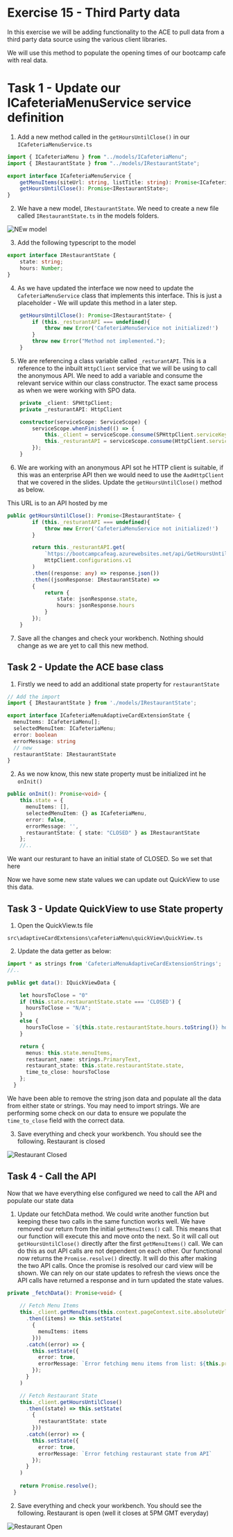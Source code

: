 # Exercise 15 - Third Party data

In this exercise we will be adding functionality to the ACE to pull data from a third party data source using the various client libraries.

We will use this method to populate the opening times of our bootcamp cafe with real data.

# Task 1 - Update our ICafeteriaMenuService service definition

1. Add a new method called in the `getHoursUntilClose()` in our `ICafeteriaMenuService.ts`

```typescript
import { ICafeteriaMenu } from "../models/ICafeteriaMenu";
import { IRestaurantState } from "../models/IRestaurantState";

export interface ICafeteriaMenuService {  
    getMenuItems(siteUrl: string, listTitle: string): Promise<ICafeteriaMenu[]>;
    getHoursUntilClose(): Promise<IRestaurantState>;
}
```

2. We have a new model, `IRestaurantState`. We need to create a new file called `IRestaurantState.ts` in the models folders.

![NEw model](../../Assets/IRestaurantStateModel.png)

3. Add the following typescript to the model

```typescript
export interface IRestaurantState {
    state: string;
    hours: Number;
}
```

4. As we have updated the interface we now need to update the `CafeteriaMenuService` class that implements this interface. This is just a placeholder - We will update this method in a later step.

```typescript
    getHoursUntilClose(): Promise<IRestaurantState> {
        if (this._resturantAPI === undefined){
            throw new Error('CafeteriaMenuService not initialized!')
        }
        throw new Error("Method not implemented.");
    }
```

5. We are referencing a class variable called  `_resturantAPI`. This is a reference to the inbuilt `HttpClient` service that we will be using to call the anonymous API. We need to add a variable and consume the relevant service within our class constructor. The exact same process as when we were working with SPO data.

```typescript
    private _client: SPHttpClient;
    private _resturantAPI: HttpClient    

    constructor(serviceScope: ServiceScope) { 
        serviceScope.whenFinished(() => {
            this._client = serviceScope.consume(SPHttpClient.serviceKey);
            this._resturantAPI = serviceScope.consume(HttpClient.serviceKey);
        });
    }
```

6. We are working with an anonymous API sot he HTTP client is suitable, if this was an enterprise API then we would need to use the `AadHttpClient` that we covered in the slides. Update the `getHoursUntilClose()` method as below.

This URL is to an API hosted by me

```typescript
public getHoursUntilClose(): Promise<IRestaurantState> {
        if (this._resturantAPI === undefined){
            throw new Error('CafeteriaMenuService not initialized!')
        }

        return this._resturantAPI.get(
            `https://bootcampcafeag.azurewebsites.net/api/GetHoursUntilClose`,
            HttpClient.configurations.v1
        )
        .then((response: any) => response.json())
        .then((jsonResponse: IRestaurantState) => 
        {
            return {
                state: jsonResponse.state,
                hours: jsonResponse.hours
            }
        });
    }
```

7. Save all the changes and check your workbench. Nothing should change as we are yet to call this new method.

## Task 2 - Update the ACE base class

1. Firstly we need to add an additional state property for `restaurantState`

```typescript
// Add the import
import { IRestaurantState } from './models/IRestaurantState';

export interface ICafeteriaMenuAdaptiveCardExtensionState {
  menuItems: ICafeteriaMenu[];
  selectedMenuItem: ICafeteriaMenu;
  error: boolean
  errorMessage: string
  // new 
  restaurantState: IRestaurantState
}
```

2. As we now know, this new state property must be initialized int he `onInit()`

```typescript
public onInit(): Promise<void> {
    this.state = {
      menuItems: [],
      selectedMenuItem: {} as ICafeteriaMenu,
      error: false,
      errorMessage: '',
      restaurantState: { state: "CLOSED" } as IRestaurantState
    };
    //..
```

We want our resturant to have an initial state of CLOSED. So we set that here

Now we have some new state values we can update out QuickView to use this data.

## Task 3 - Update QuickView to use State property

1. Open the QuickView.ts file

`src\adaptiveCardExtensions\cafeteriaMenu\quickView\QuickView.ts`

2. Update the data getter as below:

```typescript
import * as strings from 'CafeteriaMenuAdaptiveCardExtensionStrings';
//..

public get data(): IQuickViewData {

    let hoursToClose = "0"
    if (this.state.restaurantState.state === 'CLOSED') {
      hoursToClose = "N/A";
    }
    else {
      hoursToClose = `${this.state.restaurantState.hours.toString()} hours`;
    }

    return {
      menus: this.state.menuItems,
      restaurant_name: strings.PrimaryText,
      restaurant_state: this.state.restaurantState.state,
      time_to_close: hoursToClose
    };
  }
```

We have been able to remove the string json data and populate all the data from either state or strings. You may need to import strings. We are performing some check on our data to ensure we populate the `time_to_close` field with the correct data.

3. Save everything and check your workbench. You should see the following. Restaurant is closed

![Restaurant Closed](../../Assets/ClosedNA.png)

## Task 4 - Call the API

Now that we have everything else configured we need to call the API and populate our state data

1. Update our fetchData method. We could write another function but keeping these two calls in the same function works well. We have removed our return from the initial `getMenuItems()` call. This means that our function will execute this and move onto the next. So it will call out `getHoursUntilClose()` directly after the first `getMenuItems()` call. We can do this as out API calls are not dependent on each other. Our functional now returns the `Promise.resolve()` directly. It will do this after making the two API calls. Once the promise is resolved our card view will be shown. We can rely on our state updates to refresh the views once the API calls have returned a response and in turn updated the state values.

```typescript
private _fetchData(): Promise<void> {
    
    // Fetch Menu Items
    this._client.getMenuItems(this.context.pageContext.site.absoluteUrl, this.properties.listTitle)
      .then((items) => this.setState(
        {
          menuItems: items
        }))
      .catch((error) => {
        this.setState({
          error: true,
          errorMessage: `Error fetching menu items from list: ${this.properties.listTitle}`
        });
      }
    )

    // Fetch Restaurant State
    this._client.getHoursUntilClose()
      .then((state) => this.setState(
        {
          restaurantState: state
        }))
      .catch((error) => {
        this.setState({
          error: true,
          errorMessage: `Error fetching restaurant state from API`
        });
      }
    )
  
    return Promise.resolve();
  }
```

2. Save everything and check your workbench. You should see the following. Restaurant is open (well it closes at 5PM GMT everyday)

![Restaurant Open](../../Assets/RestaurantOpen.png)